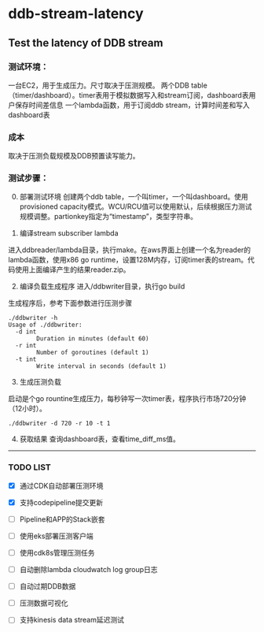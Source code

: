 # ddb-stream-latency
Test the latency of DDB stream
---

### 测试环境：
一台EC2，用于生成压力。尺寸取决于压测规模。
两个DDB table（timer/dashboard）。timer表用于模拟数据写入和stream订阅，dashboard表用户保存时间差信息
一个lambda函数，用于订阅ddb stream，计算时间差和写入dashboard表


### 成本
取决于压测负载规模及DDB预置读写能力。

### 测试步骤：
0. 部署测试环境
创建两个ddb table，一个叫timer，一个叫dashboard。使用provisioned capacity模式。WCU/RCU值可以使用默认，后续根据压力测试规模调整。partionkey指定为“timestamp”，类型字符串。

1. 编译stream subscriber lambda

进入ddbreader/lambda目录，执行make。在aws界面上创建一个名为reader的lambda函数，使用x86 go runtime，设置128M内存，订阅timer表的stream。代码使用上面编译产生的结果reader.zip。

2. 编译负载生成程序
进入/ddbwriter目录，执行go build

生成程序后，参考下面参数进行压测步骤

```
./ddbwriter -h
Usage of ./ddbwriter:
  -d int
        Duration in minutes (default 60)
  -r int
        Number of goroutines (default 1)
  -t int
        Write interval in seconds (default 1)
```

3. 生成压测负载

启动是个go rountine生成压力，每秒钟写一次timer表，程序执行市场720分钟（12小时）。
```
./ddbwriter -d 720 -r 10 -t 1
```

4. 获取结果
查询dashboard表，查看time_diff_ms值。

---
### TODO LIST
- [x] 通过CDK自动部署压测环境
- [x] 支持codepipeline提交更新
- [ ] Pipeline和APP的Stack嵌套
- [ ] 使用eks部署压测客户端
- [ ] 使用cdk8s管理压测任务
- [ ] 自动删除lambda cloudwatch log group日志
- [ ] 自动过期DDB数据
- [ ] 压测数据可视化
- [ ] 支持kinesis data stream延迟测试



